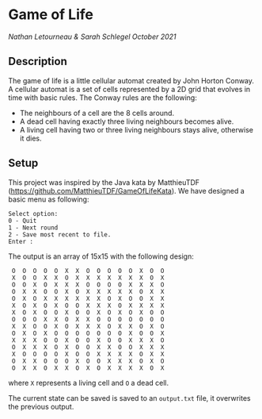 # Game of Life

*Nathan Letourneau & Sarah Schlegel*
*October 2021*

## Description

The game of life is a little cellular automat created by John Horton Conway. A cellular automat is a set of cells represented by a 2D grid that evolves in time with basic rules. The Conway rules are the following:

- The neighbours of a cell are the 8 cells around.
- A dead cell having exactly three living neighbours becomes alive.
- A living cell having two or three living neighbours stays alive, otherwise it dies.



Setup
---

This project was inspired by the Java kata by MatthieuTDF (https://github.com/MatthieuTDF/GameOfLifeKata). We have designed a basic menu as following:

```
Select option:
0 - Quit
1 - Next round
2 - Save most recent to file.
Enter :
```

 The output is an array of 15x15 with the following design:

```
 O  O  O  O  O  X  X  O  O  O  O  O  X  O  O 
 X  O  O  X  X  O  X  X  X  X  X  X  X  O  X 
 O  O  X  O  X  X  X  O  O  O  O  X  X  X  O 
 O  X  X  O  O  X  O  X  X  X  X  X  O  X  X 
 O  X  O  X  X  X  X  X  X  O  X  O  O  X  X 
 X  O  X  O  X  O  O  X  X  X  O  X  X  X  X 
 X  O  X  O  O  X  O  O  X  O  X  O  X  O  O 
 O  O  O  X  X  O  X  X  O  O  O  O  O  O  O 
 X  X  O  O  X  O  X  X  X  O  X  X  O  X  O 
 O  X  O  X  O  O  O  O  O  O  O  X  O  O  X 
 X  X  X  O  O  X  O  O  X  O  O  X  X  X  O 
 O  X  X  X  O  X  O  O  X  X  O  O  X  X  X 
 X  O  O  O  O  X  O  O  X  X  X  X  O  X  X 
 O  X  X  O  O  O  X  O  O  X  X  X  O  X  O 
 O  X  X  O  X  X  O  X  O  X  X  X  X  O  X 
```

where `X` represents a living cell and `O` a dead cell.

The current state can be saved is saved to an `output.txt` file, it overwrites the previous output.

